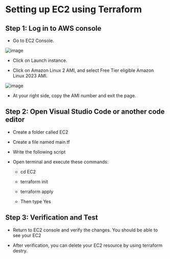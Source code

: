 # Setting up EC2 using Terraform

## Step 1: Log in to AWS console

- Go to EC2 Console.

![image](https://github.com/djcloudking/terraform-challenges/assets/122766532/51fff0f7-67ae-4c32-b471-607e54054469)


- Click on Launch instance.

- Click on Amazon Linux 2 AMI, and select Free Tier eligible Amazon Linux 2023 AMI.

![image](https://github.com/djcloudking/terraform-challenges/assets/122766532/b54ad2e4-1e09-43c7-8d66-10668460a934)


- At your right side, copy the AMI number and exit the page. 


## Step 2: Open Visual Studio Code or another code editor

- Create a folder called EC2

- Create a file named main.tf

- Write the following script

- Open terminal and execute these commands:

    - cd EC2

    - terraform init

    - terraform apply

    - Then type Yes

## Step 3: Verification and Test

- Return to EC2 console and verify the changes. You should be able to see your EC2

- After verification, you can delete your EC2 resource by using terraform destry. 


